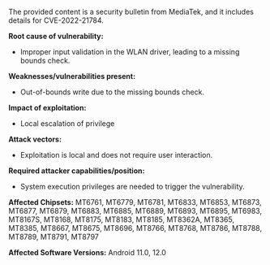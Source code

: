 The provided content is a security bulletin from MediaTek, and it includes details for CVE-2022-21784.

**Root cause of vulnerability:**
- Improper input validation in the WLAN driver, leading to a missing bounds check.

**Weaknesses/vulnerabilities present:**
- Out-of-bounds write due to the missing bounds check.

**Impact of exploitation:**
- Local escalation of privilege

**Attack vectors:**
- Exploitation is local and does not require user interaction.

**Required attacker capabilities/position:**
- System execution privileges are needed to trigger the vulnerability.

**Affected Chipsets:**
MT6761, MT6779, MT6781, MT6833, MT6853, MT6873, MT6877, MT6879, MT6883, MT6885, MT6889, MT6893, MT6895, MT6983, MT8167S, MT8168, MT8175, MT8183, MT8185, MT8362A, MT8365, MT8385, MT8667, MT8675, MT8696, MT8766, MT8768, MT8786, MT8788, MT8789, MT8791, MT8797

**Affected Software Versions:**
Android 11.0, 12.0